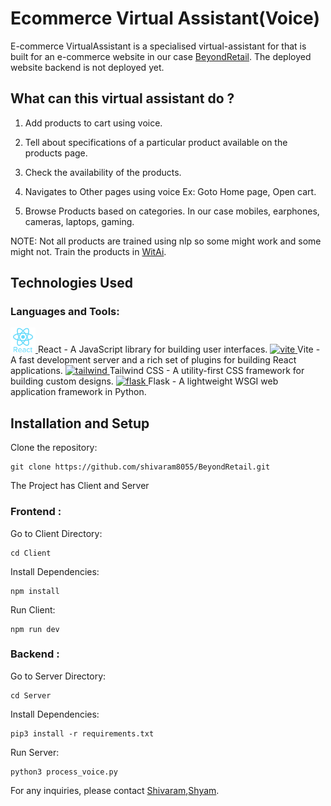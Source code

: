# Ecommerce Virtual Assistant(Voice)

E-commerce VirtualAssistant is a specialised virtual-assistant for that is built for an e-commerce website in our case [BeyondRetail](www.beyond-retail.vercel.app). The deployed website backend is not deployed yet.

## What can this virtual assistant do ?

1. Add products to cart using voice.

2. Tell about specifications of a particular product available on the products page.

3. Check the availability of the products.

4. Navigates to Other pages using voice Ex: Goto Home page, Open cart.
5. Browse Products based on categories. In our case mobiles, earphones, cameras, laptops, gaming.

NOTE: Not all products are trained using nlp so some might work and some might not. Train the products in [WitAi](https://wit.ai).

## Technologies Used

<h3 align="left">Languages and Tools:</h3>
<p align="left">
  <a href="https://reactjs.org/" target="_blank" rel="noreferrer">
    <img src="https://raw.githubusercontent.com/devicons/devicon/master/icons/react/react-original-wordmark.svg" alt="react" width="40" height="40"/>
  </a>
  React - A JavaScript library for building user interfaces.

  <a href="https://vitejs.dev/" target="_blank" rel="noreferrer">
    <img src="https://vitejs.dev/logo.svg" alt="vite" width="40" height="40"/>
  </a>
  Vite - A fast development server and a rich set of plugins for building React applications.

  <a href="https://tailwindcss.com/" target="_blank" rel="noreferrer">
    <img src="https://www.vectorlogo.zone/logos/tailwindcss/tailwindcss-icon.svg" alt="tailwind" width="40" height="40"/>
  </a>
  Tailwind CSS - A utility-first CSS framework for building custom designs.

  <a href="https://flask.palletsprojects.com/" target="_blank" rel="noreferrer">
    <img src="https://www.vectorlogo.zone/logos/pocoo_flask/pocoo_flask-icon.svg" alt="flask" width="40" height="40"/>
  </a>
  Flask - A lightweight WSGI web application framework in Python.

</p>

## Installation and Setup

Clone the repository:

```
git clone https://github.com/shivaram8055/BeyondRetail.git
```

The Project has Client and Server

<h3>Frontend :</h3>

Go to Client Directory:

```
cd Client
```

Install Dependencies:

```
npm install
```

Run Client:

```
npm run dev
```

<h3>Backend :</h3>

Go to Server Directory:

```
cd Server
```

Install Dependencies:

```
pip3 install -r requirements.txt
```

Run Server:

```
python3 process_voice.py
```

For any inquiries, please contact [Shivaram](mailto:shivamusku123@gmail.com),[Shyam](mailto:indalashyamvinay@gmail.com).
